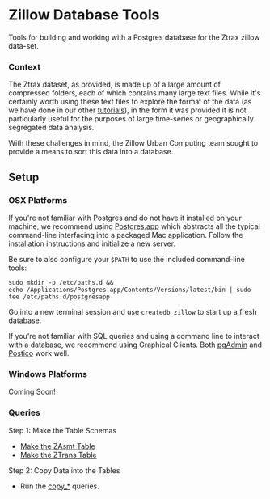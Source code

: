 # Zillow Database Tools
Tools for building and working with a Postgres database for the Ztrax zillow data-set.

### Context
The Ztrax dataset, as provided, is made up of a large amount of compressed folders, each of which contains many large text files. While it's certainly worth using these text files to explore the format of the data (as we have done in our other [tutorials](https://postgresapp.com/)), in the form it was provided it is not particularly useful for the purposes of large time-series or geographically segregated data analysis.

With these challenges in mind, the Zillow Urban Computing team sought to provide a means to sort this data into a database.

## Setup
### OSX Platforms
If you're not familiar with Postgres and do not have it installed on your machine, we recommend using [Postgres.app](https://postgresapp.com/) which abstracts all the typical command-line interfacing into a packaged Mac application. Follow the installation instructions and initialize a new server.

Be sure to also configure your `$PATH` to use the included command-line tools:
```shell
sudo mkdir -p /etc/paths.d &&
echo /Applications/Postgres.app/Contents/Versions/latest/bin | sudo tee /etc/paths.d/postgresapp
```

Go into a new terminal session and use `createdb zillow` to start up a fresh database.

If you're not familiar with SQL queries and using a command line to interact with a database, we recommend using Graphical Clients. Both [pgAdmin](https://www.pgadmin.org/) and [Postico](https://eggerapps.at/postico/) work well.

### Windows Platforms
Coming Soon!

### Queries
Step 1: Make the Table Schemas
- [Make the ZAsmt Table](https://github.com/vt-zillow-project/database-tools/blob/master/sql_queries/make_zasmt_table.sql)
- [Make the ZTrans Table](https://github.com/vt-zillow-project/database-tools/blob/master/sql_queries/make_ztrans_tables.sql)

Step 2: Copy Data into the Tables
- Run the [copy_*](https://github.com/vt-zillow-project/database-tools/tree/master/sql_queries) queries.
